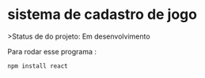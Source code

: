 <h1>sistema de cadastro de jogo </h1>  
>Status de do projeto: Em desenvolvimento

Para rodar esse programa :

```
npm install react
```
